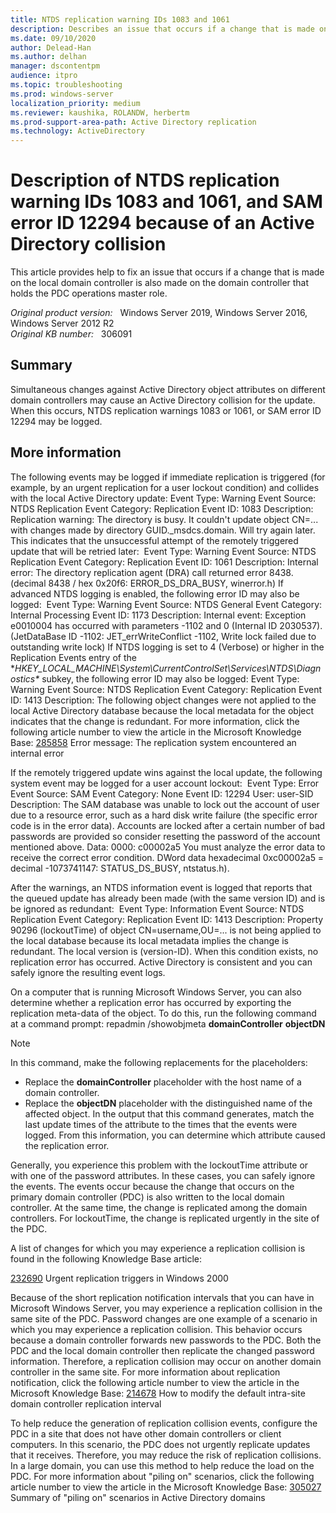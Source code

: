 ```yaml
---
title: NTDS replication warning IDs 1083 and 1061
description: Describes an issue that occurs if a change that is made on the local domain controller is also made on the domain controller that holds the PDC operations master role. In this scenario, the domain controllers may replicate the changes at the same time.
ms.date: 09/10/2020
author: Delead-Han
ms.author: delhan
manager: dscontentpm
audience: itpro
ms.topic: troubleshooting
ms.prod: windows-server
localization_priority: medium
ms.reviewer: kaushika, ROLANDW, herbertm
ms.prod-support-area-path: Active Directory replication
ms.technology: ActiveDirectory 
---
```

# Description of NTDS replication warning IDs 1083 and 1061, and SAM error ID 12294 because of an Active Directory collision

This article provides help to fix an issue that occurs if a change that is made on the local domain controller is also made on the domain controller that holds the PDC operations master role.

_Original product version:_ &nbsp; Windows Server 2019, Windows Server 2016, Windows Server 2012 R2  
_Original KB number:_ &nbsp; 306091

## Summary

Simultaneous changes against Active Directory object attributes on different domain controllers may cause an Active Directory collision for the update. When this occurs, NTDS replication warnings 1083 or 1061, or SAM error ID 12294 may be logged.

## More information

The following events may be logged if immediate replication is triggered (for example, by an urgent replication for a user lockout condition) and collides with the local Active Directory update: Event Type: Warning
Event Source: NTDS Replication
Event Category: Replication
Event ID: 1083
Description:
Replication warning: The directory is busy. It couldn't update object CN=... with changes made by directory GUID._msdcs.domain. Will try again later.
This indicates that the unsuccessful attempt of the remotely triggered update that will be retried later:
 Event Type: Warning
Event Source: NTDS Replication
Event Category: Replication
Event ID: 1061
Description:
Internal error: The directory replication agent (DRA) call returned error 8438.
(decimal 8438 / hex 0x20f6: ERROR_DS_DRA_BUSY, winerror.h)
If advanced NTDS logging is enabled, the following error ID may also be logged:
 Event Type: Warning
Event Source: NTDS General
Event Category: Internal Processing
Event ID: 1173
Description:
Internal event: Exception e0010004 has occurred with parameters -1102 and 0 (Internal ID 2030537).
(JetDataBase ID -1102: JET_errWriteConflict -1102, Write lock failed due to outstanding write lock)
If NTDS logging is set to 4 (Verbose) or higher in the Replication Events entry of the **HKEY_LOCAL_MACHINE\System\CurrentControlSet\Services\NTDS\Diagnostics\** subkey, the following error ID may also be logged: Event Type: Warning
Event Source: NTDS Replication Event Category: Replication
Event ID: 1413
Description:
The following object changes were not applied to the local Active Directory database because the local metadata for the object indicates that the change is redundant.
 For more information, click the following article number to view the article in the Microsoft Knowledge Base: 
 [285858](https://support.microsoft.com/help/285858) Error message: The replication system encountered an internal error 

If the remotely triggered update wins against the local update, the following system event may be logged for a user account lockout:
 Event Type: Error
Event Source: SAM
Event Category: None
Event ID: 12294
User: user-SID
Description:
The SAM database was unable to lock out the account of user due to a resource error, such as a hard disk write failure (the specific error code is in the error data). Accounts are locked after a certain number of bad passwords are provided so consider resetting the password of the account mentioned above.
Data: 0000: c00002a5
You must analyze the error data to receive the correct error condition. DWord data hexadecimal 0xc00002a5 = decimal -1073741147: STATUS_DS_BUSY, ntstatus.h).

After the warnings, an NTDS information event is logged that reports that the queued update has already been made (with the same version ID) and is be ignored as redundant:
 Event Type: Information
Event Source: NTDS Replication
Event Category: Replication
Event ID: 1413
Description:
Property 90296 (lockoutTime) of object CN=username,OU=... is not being applied to the local database because its local metadata implies the change is redundant. The local version is (version-ID).
When this condition exists, no replication error has occurred. Active Directory is consistent and you can safely ignore the resulting event logs.

On a computer that is running Microsoft Windows Server, you can also determine whether a replication error has occurred by exporting the replication meta-data of the object. To do this, run the following command at a command prompt: repadmin /showobjmeta **domainController** **objectDN**  
> [!NOTE]
> In this command, make the following replacements for the placeholders:
- Replace the **domainController** placeholder with the host name of a domain controller.
- Replace the **objectDN** placeholder with the distinguished name of the affected object. In the output that this command generates, match the last update times of the attribute to the times that the events were logged. From this information, you can determine which attribute caused the replication error.

Generally, you experience this problem with the lockoutTime attribute or with one of the password attributes. In these cases, you can safely ignore the events. The events occur because the change that occurs on the primary domain controller (PDC) is also written to the local domain controller. At the same time, the change is replicated among the domain controllers. For lockoutTime, the change is replicated urgently in the site of the PDC.

A list of changes for which you may experience a replication collision is found in the following Knowledge Base article:

[232690](https://support.microsoft.com/help/232690) Urgent replication triggers in Windows 2000 

Because of the short replication notification intervals that you can have in Microsoft Windows Server, you may experience a replication collision in the same site of the PDC. Password changes are one example of a scenario in which you may experience a replication collision. This behavior occurs because a domain controller forwards new passwords to the PDC. Both the PDC and the local domain controller then replicate the changed password information. Therefore, a replication collision may occur on another domain controller in the same site. For more information about replication notification, click the following article number to view the article in the Microsoft Knowledge Base: 
 [214678](https://support.microsoft.com/help/214678) How to modify the default intra-site domain controller replication interval 

To help reduce the generation of replication collision events, configure the PDC in a site that does not have other domain controllers or client computers. In this scenario, the PDC does not urgently replicate updates that it receives. Therefore, you may reduce the risk of replication collisions. In a large domain, you can use this method to help reduce the load on the PDC. For more information about "piling on" scenarios, click the following article number to view the article in the Microsoft Knowledge Base: 
 [305027](https://support.microsoft.com/help/305027) Summary of "piling on" scenarios in Active Directory domains
